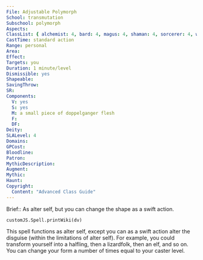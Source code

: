 ```yaml
---
File: Adjustable Polymorph
School: transmutation
Subschool: polymorph
Aspects: 
ClassList: { alchemist: 4, bard: 4, magus: 4, shaman: 4, sorcerer: 4, wizard: 4, summoner: 4, unchained summoner: 4, witch: 4, psychic: 4, medium: 4 }
CastTime: standard action
Range: personal
Area: 
Effect: 
Targets: you
Duration: 1 minute/level
Dismissible: yes
Shapeable: 
SavingThrow: 
SR: 
Components:
  V: yes
  S: yes
  M: a small piece of doppelganger flesh
  F: 
  DF: 
Deity: 
SLALevel: 4
Domains: 
GPCost: 
Bloodline: 
Patron: 
MythicDescription: 
Augment: 
Mythic: 
Haunt: 
Copyright:
  Content: "Advanced Class Guide"
---
```

Brief:: As alter self, but you can change the shape as a swift action.

```dataviewjs
customJS.Spell.printWiki(dv)
```

This spell functions as alter self, except you can as a swift action alter the disguise (within the limitations of alter self).  For example, you could transform yourself into a halfling, then a lizardfolk, then an elf, and so on. You can change your form a number of times equal to your caster level.
